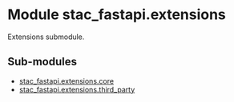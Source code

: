 # Module stac_fastapi.extensions

Extensions submodule.

## Sub-modules

* [stac_fastapi.extensions.core](core/index.md)
* [stac_fastapi.extensions.third_party](third_party/index.md)
